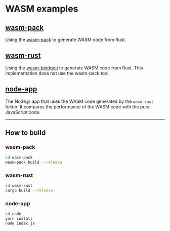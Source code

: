 # WASM examples

## [wasm-pack](./wasm-pack/)
Using the [wasm-pack](https://rustwasm.github.io/wasm-pack/installer/) to generate WASM code from Rust.

## [wasm-rust](./wasm-rust/)
Using the [wasm-bindgen](https://rustwasm.github.io/docs/wasm-bindgen/) to generate WASM code from Rust. This implementation does not use the wasm-pack tool.

## [node-app](./node/)
The Node.js app that uses the WASM code generated by the `wasm-rust` folder.
It compares the performance of the WASM code with the pure JavaScript code.

---

## How to build

### wasm-pack

```bash
cd wasm-pack
wasm-pack build --release
```

### wasm-rust

```bash
cd wasm-rust
cargo build --release
```

### node-app

```bash
cd node
yarn install
node index.js
```
